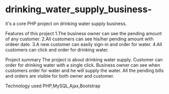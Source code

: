 # drinking_water_supply_business-
it's a core PHP project on drinking water supply business. 

Features of this project
1.The business owner can see the pending amount of any customer.
2.All customers can see his/her pending amount with ordeer date.
3.A new customer can easily sign-in and order for water.
4.All customers can click and order for drinking water.

Project summary 
The project is about drinking water supply. Customer can order for drinking water with a single click. Business owner can see when customers order for water and he will supply the water.
All the pending bills and orders are visible for both owner and customer.

Technology used 
PHP,MySQL,Ajax,Bootstrap
